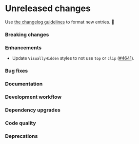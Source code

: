 # Unreleased changes

Use [the changelog guidelines](/documentation/Versioning%20and%20changelog.md) to format new entries. 💜

### Breaking changes

### Enhancements

- Update `VisuallyHidden` styles to not use `top` or `clip` ([#4641](https://github.com/Shopify/polaris-react/pull/4641)).

### Bug fixes

### Documentation

### Development workflow

### Dependency upgrades

### Code quality

### Deprecations
